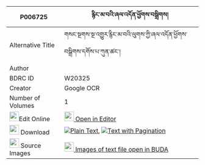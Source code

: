 |P006725|རྙིང་མ་བའི་ཞལ་འདོན་ཕྱོགས་བསྒྲིགས། 
| --- | --- 
|Alternative Title |གསང་སྔགས་སྔ་འགྱུར་རྙིང་མ་བའི་ལུགས་ཀྱི་ཞལ་འདོན་ཕྱོགས་བསྒྲིགས་དགོས་པ་ཀུན་ཚང་།
|Author | 
|BDRC ID | W20325
|Creator | Google OCR
|Number of Volumes| 1
|<img width="25" src="https://img.icons8.com/color/25/000000/edit-property.png">Edit Online| [<img width="25" src="https://avatars.githubusercontent.com/u/45091458?s=200&v=4"> Open in Editor](http://editor.openpecha.org/P006725)
|<img width="25" src="https://img.icons8.com/fluent/48/000000/download-2.png"/>  Download | [![](https://img.icons8.com/color/20/000000/txt.png)Plain Text](https://github.com/Openpecha/P006725/releases/download/v2/nyingmawa_i_shyaldon_chok_drik_plain_P006725.zip), [![](https://img.icons8.com/color/20/000000/txt.png)Text with Pagination](https://github.com/Openpecha/P006725/releases/download/v2/nyingmawa_i_shyaldon_chok_drik_pages_P006725.zip)
|<img width="25" src="https://img.icons8.com/plasticine/100/000000/pictures-folder.png"/>  Source Images | [<img width="25" src="https://library.bdrc.io/icons/BUDA-small.svg"> Images of text file open in BUDA](https://library.bdrc.io/show/bdr:W20325)